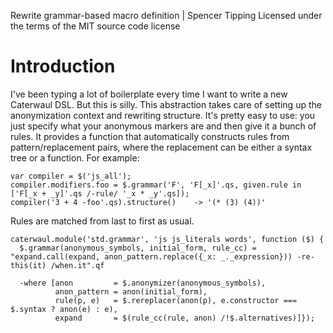 Rewrite grammar-based macro definition | Spencer Tipping
Licensed under the terms of the MIT source code license

# Introduction

I've been typing a lot of boilerplate every time I want to write a new Caterwaul DSL. But this is silly. This abstraction takes care of setting up the anonymization context and rewriting
structure. It's pretty easy to use: you just specify what your anonymous markers are and then give it a bunch of rules. It provides a function that automatically constructs rules from
pattern/replacement pairs, where the replacement can be either a syntax tree or a function. For example:

    var compiler = $('js_all');
    compiler.modifiers.foo = $.grammar('F', 'F[_x]'.qs, given.rule in ['F[_x + _y]'.qs /-rule/ '_x * _y'.qs]);
    compiler('3 + 4 -foo'.qs).structure()    -> '(* (3) (4))'

Rules are matched from last to first as usual.

    caterwaul.module('std.grammar', 'js js_literals words', function ($) {
      $.grammar(anonymous_symbols, initial_form, rule_cc) = "expand.call(expand, anon_pattern.replace({_x: _._expression})) -re- this(it) /when.it".qf

      -where [anon         = $.anonymizer(anonymous_symbols),
              anon_pattern = anon(initial_form),
              rule(p, e)   = $.rereplacer(anon(p), e.constructor === $.syntax ? anon(e) : e),
              expand       = $(rule_cc(rule, anon) /!$.alternatives)]});